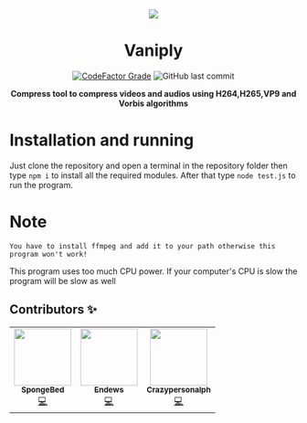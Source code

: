 
<div align="center">
<img src="https://raw.githubusercontent.com/openanime/vaniply/main/showcase.gif">
  
# Vaniply

  <a href="https://www.codefactor.io/repository/github/openanime/vaniply"><img alt="CodeFactor Grade" src="https://www.codefactor.io/repository/github/openanime/vaniply/badge"></a>
  <img alt="GitHub last commit" src="https://img.shields.io/github/last-commit/openanime/vaniply">

**Compress tool to compress videos and audios using H264,H265,VP9 and Vorbis algorithms**

</div>

# Installation and running
Just clone the repository and open a terminal in the repository folder then type `npm i` to install all the required modules. After that type `node test.js` to run the program.

# Note

`You have to install ffmpeg and add it to your path otherwise this program won't work!`

This program uses too much CPU power. If your computer's CPU is slow the program will be slow as well


## Contributors ✨

<table>
  <tr>
        <td align="center"><a href="https://spongebed.me"><img src="https://avatars.githubusercontent.com/u/56435044?v=4" width="100px;" alt=""/><br /><sub>          <b>SpongeBed</b></sub></a><br /> <a href="https://github.com/OpenAnime/vaniply/commits?author=SpongeBed81" title="Code">💻</a></td>
       <td align="center"><a href="https://endew.please-lick.me/"><img src="https://avatars.githubusercontent.com/u/88934866?v=4" width="100px;" alt=""/><br /><sub>          <b>Endews</b></sub></a><br /> <a href="https://github.com/OpenAnime/vaniply/commits?author=endews" title="Code">💻</a></td>
       <td align="center"><a href="https://helpmepls.netlify.app/"><img src="https://avatars.githubusercontent.com/u/93847055?v=4" width="100px;" alt=""/><br /><sub>          <b>Crazypersonalph</b></sub></a><br /> <a href="https://github.com/OpenAnime/vaniply/commits?author=Crazypersonalph" title="Code">💻</a></td>
    </tr>
</table>
